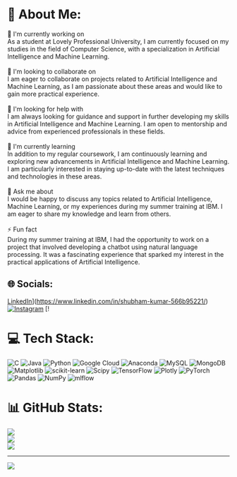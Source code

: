 # 💫 About Me:
🔭 I'm currently working on<br>As a student at Lovely Professional University, I am currently focused on my studies in the field of Computer Science, with a specialization in Artificial Intelligence and Machine Learning.<br><br>👯 I'm looking to collaborate on<br>I am eager to collaborate on projects related to Artificial Intelligence and Machine Learning, as I am passionate about these areas and would like to gain more practical experience.<br><br>🤝 I'm looking for help with<br>I am always looking for guidance and support in further developing my skills in Artificial Intelligence and Machine Learning. I am open to mentorship and advice from experienced professionals in these fields.<br><br>🌱 I'm currently learning<br>In addition to my regular coursework, I am continuously learning and exploring new advancements in Artificial Intelligence and Machine Learning. I am particularly interested in staying up-to-date with the latest techniques and technologies in these areas.<br><br>💬 Ask me about<br>I would be happy to discuss any topics related to Artificial Intelligence, Machine Learning, or my experiences during my summer training at IBM. I am eager to share my knowledge and learn from others.<br><br>⚡ Fun fact<br>During my summer training at IBM, I had the opportunity to work on a project that involved developing a chatbot using natural language processing. It was a fascinating experience that sparked my interest in the practical applications of Artificial Intelligence.


## 🌐 Socials:
[LinkedIn](https://img.shields.io/badge/LinkedIn-%230077B5.svg?logo=linkedin&logoColor=white)](https://www.linkedin.com/in/shubham-kumar-566b95221/) 
[![Instagram](https://img.shields.io/badge/Instagram-%23E4405F.svg?logo=Instagram&logoColor=white)](https://instagram.com/https://www.instagram.com/shubhamsinghchauhan568) [!

# 💻 Tech Stack:
![C](https://img.shields.io/badge/c-%2300599C.svg?style=for-the-badge&logo=c&logoColor=white) ![Java](https://img.shields.io/badge/java-%23ED8B00.svg?style=for-the-badge&logo=openjdk&logoColor=white) ![Python](https://img.shields.io/badge/python-3670A0?style=for-the-badge&logo=python&logoColor=ffdd54) ![Google Cloud](https://img.shields.io/badge/GoogleCloud-%234285F4.svg?style=for-the-badge&logo=google-cloud&logoColor=white) ![Anaconda](https://img.shields.io/badge/Anaconda-%2344A833.svg?style=for-the-badge&logo=anaconda&logoColor=white) ![MySQL](https://img.shields.io/badge/mysql-4479A1.svg?style=for-the-badge&logo=mysql&logoColor=white) ![MongoDB](https://img.shields.io/badge/MongoDB-%234ea94b.svg?style=for-the-badge&logo=mongodb&logoColor=white) ![Matplotlib](https://img.shields.io/badge/Matplotlib-%23ffffff.svg?style=for-the-badge&logo=Matplotlib&logoColor=black) ![scikit-learn](https://img.shields.io/badge/scikit--learn-%23F7931E.svg?style=for-the-badge&logo=scikit-learn&logoColor=white) ![Scipy](https://img.shields.io/badge/SciPy-%230C55A5.svg?style=for-the-badge&logo=scipy&logoColor=%white) ![TensorFlow](https://img.shields.io/badge/TensorFlow-%23FF6F00.svg?style=for-the-badge&logo=TensorFlow&logoColor=white) ![Plotly](https://img.shields.io/badge/Plotly-%233F4F75.svg?style=for-the-badge&logo=plotly&logoColor=white) ![PyTorch](https://img.shields.io/badge/PyTorch-%23EE4C2C.svg?style=for-the-badge&logo=PyTorch&logoColor=white) ![Pandas](https://img.shields.io/badge/pandas-%23150458.svg?style=for-the-badge&logo=pandas&logoColor=white) ![NumPy](https://img.shields.io/badge/numpy-%23013243.svg?style=for-the-badge&logo=numpy&logoColor=white) ![mlflow](https://img.shields.io/badge/mlflow-%23d9ead3.svg?style=for-the-badge&logo=numpy&logoColor=blue)
# 📊 GitHub Stats:
![](https://github-readme-stats.vercel.app/api?username=SHUBHAMKUMAR900&theme=dark&hide_border=true&include_all_commits=false&count_private=true)<br/>
![](https://github-readme-streak-stats.herokuapp.com/?user=SHUBHAMKUMAR900&theme=dark&hide_border=true)<br/>
![](https://github-readme-stats.vercel.app/api/top-langs/?username=SHUBHAMKUMAR900&theme=dark&hide_border=true&include_all_commits=false&count_private=true&layout=compact)

---
[![](https://visitcount.itsvg.in/api?id=SHUBHAMKUMAR900&icon=0&color=0)](https://visitcount.itsvg.in)

<!-- Proudly created with GPRM ( https://gprm.itsvg.in ) -->
